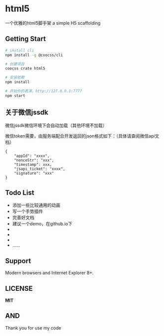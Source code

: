 # html5
一个优雅的html5脚手架
a simple H5 scaffolding

## Getting Start
```bash
# install cli
npm install -g @coocss/cli

# 创建项目
coocss crate html5

# 安装依赖
npm install

# 开始你的表演，http://127.0.0.1:7777
npm start
```

## 关于微信jssdk
微信jssdk微信环境下会自动加载（其他环境不加载）

微信token需要，由服务端配合开发返回的json格式如下：（具体请查阅微信api文档）

```
{
	"appId": "xxxx",
	"nonceStr": "xxx",
	"timestamp": xxx,
	"jsapi_ticket": "xxxx",
	"signature": "xxx"
}
```

## Todo List
- 添加一些比较通用的动画
- 写一个手势插件
- 完善好文档
- 建议一个demo，在github.io下
-
-
-
- ......

## Support

Modern browsers and Internet Explorer 8+.


## LICENSE

**MIT**

## AND
Thank you for use my code

